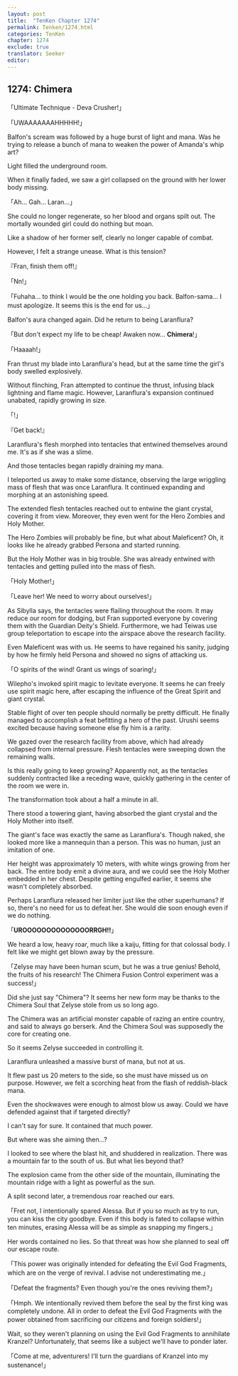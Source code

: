 ```yaml
---
layout: post
title:  "TenKen Chapter 1274"
permalink: Tenken/1274.html
categories: TenKen
chapter: 1274
exclude: true
translator: Seeker
editor: 
---
```

<h2>1274: Chimera</h2>

「Ultimate Technique - Deva Crusher!」

「UWAAAAAAAHHHHH!」

Balfon's scream was followed by a huge burst of light and mana. Was he trying to release a bunch of mana to weaken the power of Amanda's whip art?

Light filled the underground room.

When it finally faded, we saw a girl collapsed on the ground with her lower body missing.

「Ah... Gah... Laran...」

She could no longer regenerate, so her blood and organs spilt out. The mortally wounded girl could do nothing but moan.

Like a shadow of her former self, clearly no longer capable of combat.

However, I felt a strange unease. What is this tension?

『Fran, finish them off!』

「Nn!」

「Fuhaha... to think I would be the one holding you back. Balfon-sama... I must apologize. It seems this is the end for us...」

Balfon's aura changed again. Did he return to being Laranflura?

「But don't expect my life to be cheap! Awaken now... **Chimera**!」

「Haaaah!」

Fran thrust my blade into Laranflura's head, but at the same time the girl's body swelled explosively.

Without flinching, Fran attempted to continue the thrust, infusing black lightning and flame magic. However, Laranflura's expansion continued unabated, rapidly growing in size.

「!」

『Get back!』

Laranflura's flesh morphed into tentacles that entwined themselves around me. It's as if she was a slime.

And those tentacles began rapidly draining my mana.

I teleported us away to make some distance, observing the large wriggling mass of flesh that was once Laranflura. It continued expanding and morphing at an astonishing speed.

The extended flesh tentacles reached out to entwine the giant crystal, covering it from view. Moreover, they even went for the Hero Zombies and Holy Mother.

The Hero Zombies will probably be fine, but what about Maleficent? Oh, it looks like he already grabbed Persona and started running.

But the Holy Mother was in big trouble. She was already entwined with tentacles and getting pulled into the mass of flesh.

「Holy Mother!」

「Leave her! We need to worry about ourselves!」

As Sibylla says, the tentacles were flailing throughout the room. It may reduce our room for dodging, but Fran supported everyone by covering them with the Guardian Deity's Shield. Furthermore, we had Teiwas use group teleportation to escape into the airspace above the research facility.

Even Maleficent was with us. He seems to have regained his sanity, judging by how he firmly held Persona and showed no signs of attacking us.

「O spirits of the wind! Grant us wings of soaring!」

Wilepho's invoked spirit magic to levitate everyone. It seems he can freely use spirit magic here, after escaping the influence of the Great Spirit and giant crystal.

Stable flight of over ten people should normally be pretty difficult. He finally managed to accomplish a feat befitting a hero of the past. Urushi seems excited because having someone else fly him is a rarity.

We gazed over the research facility from above, which had already collapsed from internal pressure. Flesh tentacles were sweeping down the remaining walls.

Is this really going to keep growing? Apparently not, as the tentacles suddenly contracted like a receding wave, quickly gathering in the center of the room we were in.

The transformation took about a half a minute in all.

There stood a towering giant, having absorbed the giant crystal and the Holy Mother into itself.

The giant's face was exactly the same as Laranflura's. Though naked, she looked more like a mannequin than a person. This was no human, just an imitation of one.

Her height was approximately 10 meters, with white wings growing from her back. The entire body emit a divine aura, and we could see the Holy Mother embedded in her chest. Despite getting engulfed earlier, it seems she wasn't completely absorbed.

Perhaps Laranflura released her limiter just like the other superhumans? If so, there's no need for us to defeat her. She would die soon enough even if we do nothing.

「**UROOOOOOOOOOOOOORRGH!!**」

We heard a low, heavy roar, much like a kaiju, fitting for that colossal body. I felt like we might get blown away by the pressure.

「Zelyse may have been human scum, but he was a true genius! Behold, the fruits of his research! The Chimera Fusion Control experiment was a success!」

Did she just say "Chimera"? It seems her new form may be thanks to the Chimera Soul that Zelyse stole from us so long ago.

The Chimera was an artificial monster capable of razing an entire country, and said to always go berserk. And the Chimera Soul was supposedly the core for creating one.

So it seems Zelyse succeeded in controlling it.

Laranflura unleashed a massive burst of mana, but not at us.

It flew past us 20 meters to the side, so she must have missed us on purpose. However, we felt a scorching heat from the flash of reddish-black mana.

Even the shockwaves were enough to almost blow us away. Could we have defended against that if targeted directly?

I can't say for sure. It contained that much power.

But where was she aiming then...?

I looked to see where the blast hit, and shuddered in realization. There was a mountain far to the south of us. But what lies beyond that?

The explosion came from the other side of the mountain, illuminating the mountain ridge with a light as powerful as the sun.

A split second later, a tremendous roar reached our ears.

「Fret not, I intentionally spared Alessa. But if you so much as try to run, you can kiss the city goodbye. Even if this body is fated to collapse within ten minutes, erasing Alessa will be as simple as snapping my fingers.」

Her words contained no lies. So that threat was how she planned to seal off our escape route.

「This power was originally intended for defeating the Evil God Fragments, which are on the verge of revival. I advise not underestimating me.」

「Defeat the fragments? Even though you're the ones reviving them?」

「Hmph. We intentionally revived them before the seal by the first king was completely undone. All in order to defeat the Evil God Fragments with the power obtained from sacrificing our citizens and foreign soldiers!」

Wait, so they weren't planning on using the Evil God Fragments to annihilate Kranzel? Unfortunately, that seems like a subject we'll have to ponder later.

「Come at me, adventurers! I'll turn the guardians of Kranzel into my sustenance!」



